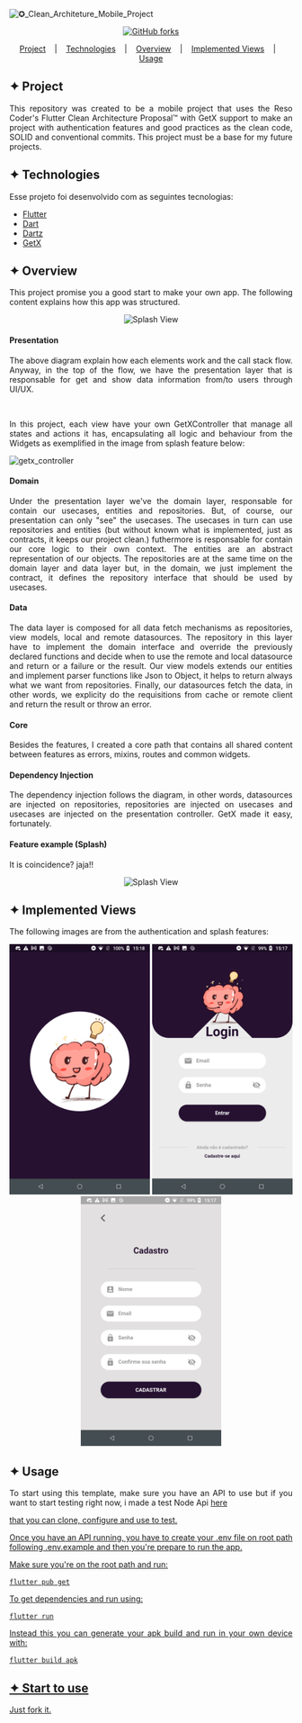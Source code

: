 ![✪_Clean_Architeture_Mobile_Project](https://user-images.githubusercontent.com/32853995/195160163-43688868-03d8-41cb-8dc9-50f03d52ab14.png)

<div align="center">
          
[![GitHub forks](https://img.shields.io/github/forks/pedrohso7/mobileCleanProjectTemplate)](https://github.com/pedrohso7/mobileCleanProjectTemplate/network)
</div>
          
<p align="center">
  <a href="#-project">Project</a>
  &nbsp;&nbsp;&nbsp;|&nbsp;&nbsp;&nbsp;
  <a href="#-technologies">Technologies</a>
  &nbsp;&nbsp;&nbsp;|&nbsp;&nbsp;&nbsp;
  <a href="#-overview">Overview</a>
  &nbsp;&nbsp;&nbsp;|&nbsp;&nbsp;&nbsp;
  <a href="#-implemented-views">Implemented Views</a>
  &nbsp;&nbsp;&nbsp;|&nbsp;&nbsp;&nbsp;
  <a href="#-usage">Usage</a>
</p>

## ✦ Project
<p align="justify">
This repository was created to be a mobile project that uses the Reso Coder's Flutter Clean Architecture Proposal™ with GetX support to make an project with authentication features and good practices as the clean code, SOLID and conventional commits. This project must be a base for my future projects.
</p>

## ✦ Technologies
Esse projeto foi desenvolvido com as seguintes tecnologias:
- [Flutter](https://flutter.dev/)
- [Dart](https://dart.dev/)
- [Dartz](https://pub.dev/packages/dartz)
- [GetX](https://pub.dev/packages/get)

## ✦ Overview
<p align="justify">
This project promise you a good start to make your own app. The following content explains how this app was structured.
</p>

<p align="middle">
<img alt="Splash View" title="App" src="https://user-images.githubusercontent.com/32853995/194931703-4ba7e856-fe0f-4a4f-b3d8-04372c3a4441.png" width="385"/>
</p>


<h4>Presentation</h4>

<p align="justify">
The above diagram explain how each elements work and the call stack flow. Anyway, in the top of the flow, we have the presentation layer that is responsable for get and show data information from/to users through UI/UX. 
</p></br>

<p align="justify">
In this project, each view have your own GetXController that manage all states and actions it has, encapsulating all logic and behaviour from the Widgets as exemplified in the image from splash feature below:
</p>


![getx_controller](https://user-images.githubusercontent.com/32853995/194935614-da1a0060-40f6-4e13-9815-c3a9c07d4c01.png)

<h4>Domain</h4>

<p align="justify">
Under the presentation layer we've the domain layer, responsable for contain our usecases, entities and repositories. But, of course, our presentation can only "see" the usecases. The usecases in turn can use repositories and entities (but without known what is implemented, just as contracts, it keeps our project clean.) futhermore is responsable for contain our core logic to their own context. The entities are an abstract representation of our objects. The repositories are at the same time on the domain layer and data layer but, in the domain, we just implement the contract, it defines the repository interface that should be used by usecases.
</p>

<h4>Data</h4>

<p align="justify">
The data layer is composed for all data fetch mechanisms as repositories, view models, local and remote datasources. The repository in this layer have to implement the domain interface and override the previously declared functions and decide when to use the remote and local datasource and return or a failure or the result. Our view models extends our entities and implement parser functions like Json to Object, it helps to return always what we want from repositories. Finally, our datasources fetch the data, in other words, we explicity do the requisitions from cache or remote client and return the result or throw an error.
</p>

<h4>Core</h4>

<p align="justify">
Besides the features, I created a core path that contains all shared content between features as errors, mixins, routes and common widgets.
</p>

<h4>Dependency Injection</h4>

<p align="justify">
The dependency injection follows the diagram, in other words, datasources are injected on repositories, repositories are injected on usecases and usecases are injected on the presentation controller. GetX made it easy, fortunately.
</p>

<h4>Feature example (Splash)</h4>
<p align="justify">
It is coincidence? jaja!!
</p>

<p align="middle">
<img alt="Splash View" title="App" src="https://user-images.githubusercontent.com/32853995/194959994-3e9ae1da-b1e6-45dc-ba18-f055387069a6.png" width="200"/>
</p>

## ✦ Implemented Views
<p align="justify">
The following images are from the authentication and splash features:
</p>

<p align="middle">
<img alt="Splash View" title="App" src="lib/assets/images/readme/splash_page.png" width="250"/>
<img alt="Login View" title="App" src="lib/assets/images/readme/login_page.png" width="250"/>
<img alt="Register View" title="App" src="lib/assets/images/readme/register_page.png" width="250"/>
</p>

## ✦ Usage
<p align="justify">
To start using this template, make sure you have an API to use but if you want to start testing right now, i made a test Node Api  
<a href="https://github.com/pedrohso7/apiTestAuthentication">here</p> that you can clone, configure and use to test.
</p>

<p align="justify">
Once you have an API running, you have to create your .env file on root path following .env.example and then you're prepare to run the app.
</p>

<p align="justify">
Make sure you're on the root path and run:
</p>

```
flutter pub get
```

<p align="justify">
To get dependencies and run using:
</p>

```
flutter run
```

<p align="justify">
Instead this you can generate your apk build and run in your own device with:
</p>

```
flutter build apk
```

## ✦ Start to use

<p align="justify">
Just fork it.
</p>
